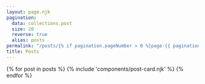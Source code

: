 ```yaml
---
layout: page.njk
pagination:
  data: collections.post
  size: 20
  reverse: true
  alias: posts
permalink: "/posts/{% if pagination.pageNumber > 0 %}page-{{ pagination.pageNumber + 1 }}/{% endif %}"
title: Posts
---
```


{% for post in posts %}
{% include 'components/post-card.njk' %}
{% endfor %}
